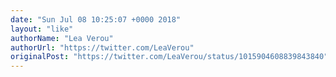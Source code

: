 ```yaml
---
date: "Sun Jul 08 10:25:07 +0000 2018"
layout: "like"
authorName: "Lea Verou"
authorUrl: "https://twitter.com/LeaVerou"
originalPost: "https://twitter.com/LeaVerou/status/1015904608839843840"
---
```

